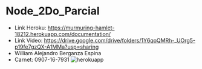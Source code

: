 # Node_2Do_Parcial
- Link Heroku: https://murmuring-hamlet-18212.herokuapp.com/documentation/
- Link Video: https://drive.google.com/drive/folders/1Y6qoQMRh-_UOrg5-p19fe7gzQX-A1MMa?usp=sharing
- William Alejandro Berganza Espina
- Carnet: 0907-16-7931
![herokuapp](https://user-images.githubusercontent.com/60772764/190861625-f3cac8a9-75fd-4c38-b6e7-b14967e84f06.PNG)
